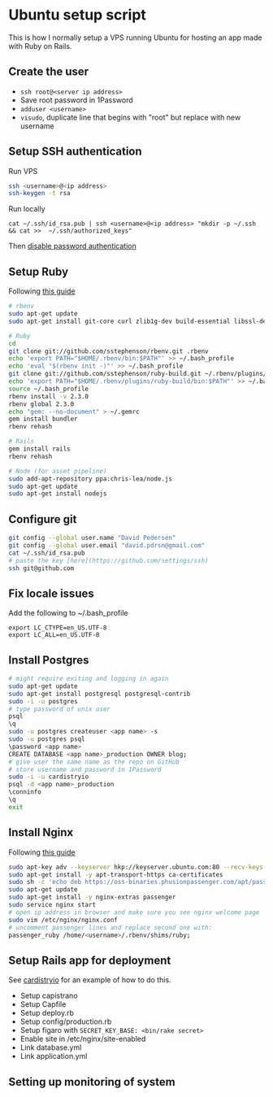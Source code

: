 Ubuntu setup script
===================

This is how I normally setup a VPS running Ubuntu for hosting an app made with Ruby on Rails.

## Create the user

- `ssh root@<server ip address>`
- Save root password in 1Password
- `adduser <username>`
- `visudo`, duplicate line that begins with "root" but replace with new username

## Setup SSH authentication

Run VPS

```bash
ssh <username>@<ip address>
ssh-keygen -t rsa
```

Run locally

```
cat ~/.ssh/id_rsa.pub | ssh <username>@<ip address> "mkdir -p ~/.ssh && cat >>  ~/.ssh/authorized_keys"
```

Then [disable password authentication](http://askubuntu.com/questions/435615/disable-password-authentication-in-ssh)

## Setup Ruby

Following [this guide](https://www.digitalocean.com/community/tutorials/how-to-install-ruby-on-rails-with-rbenv-on-ubuntu-14-04)

```bash
# rbenv
sudo apt-get update
sudo apt-get install git-core curl zlib1g-dev build-essential libssl-dev libreadline-dev libyaml-dev libsqlite3-dev sqlite3 libxml2-dev libxslt1-dev libcurl4-openssl-dev python-software-properties libffi-dev

# Ruby
cd
git clone git://github.com/sstephenson/rbenv.git .rbenv
echo 'export PATH="$HOME/.rbenv/bin:$PATH"' >> ~/.bash_profile
echo 'eval "$(rbenv init -)"' >> ~/.bash_profile
git clone git://github.com/sstephenson/ruby-build.git ~/.rbenv/plugins/ruby-build
echo 'export PATH="$HOME/.rbenv/plugins/ruby-build/bin:$PATH"' >> ~/.bash_profile
source ~/.bash_profile
rbenv install -v 2.3.0
rbenv global 2.3.0
echo "gem: --no-document" > ~/.gemrc
gem install bundler
rbenv rehash

# Rails
gem install rails
rbenv rehash

# Node (for asset pipeline)
sudo add-apt-repository ppa:chris-lea/node.js
sudo apt-get update
sudo apt-get install nodejs
```

## Configure git

```bash
git config --global user.name "David Pedersen"
git config --global user.email "david.pdrsn@gmail.com"
cat ~/.ssh/id_rsa.pub
# paste the key [here](https://github.com/settings/ssh)
ssh git@github.com
```

## Fix locale issues

Add the following to ~/.bash_profile

```
export LC_CTYPE=en_US.UTF-8
export LC_ALL=en_US.UTF-8
```

## Install Postgres

```bash
# might require exiting and logging in again
sudo apt-get update
sudo apt-get install postgresql postgresql-contrib
sudo -i -u postgres
# type password of unix user
psql
\q
sudo -u postgres createuser <app name> -s
sudo -u postgres psql
\password <app name>
CREATE DATABASE <app name>_production OWNER blog;
# give user the same name as the repo on GitHub
# store username and password in 1Password
sudo -i -u cardistryio
psql -d <app name>_production
\conninfo
\q
exit
```

## Install Nginx

Following [this guide](https://gorails.com/deploy/ubuntu/14.04)

```bash
sudo apt-key adv --keyserver hkp://keyserver.ubuntu.com:80 --recv-keys 561F9B9CAC40B2F7
sudo apt-get install -y apt-transport-https ca-certificates
sudo sh -c 'echo deb https://oss-binaries.phusionpassenger.com/apt/passenger trusty main > /etc/apt/sources.list.d/passenger.list'
sudo apt-get update
sudo apt-get install -y nginx-extras passenger
sudo service nginx start
# open ip address in browser and make sure you see nginx welcome page
sudo vim /etc/nginx/nginx.conf
# uncomment passenger lines and replace second one with:
passenger_ruby /home/<username>/.rbenv/shims/ruby;
```

## Setup Rails app for deployment

See [cardistryio](https://github.com/davidpdrsn/CardistryIO) for an example of how to do this.

- Setup capistrano
- Setup Capfile
- Setup deploy.rb
- Setup config/production.rb
- Setup figaro with `SECRET_KEY_BASE: <bin/rake secret>`
- Enable site in /etc/nginx/site-enabled
- Link database.yml
- Link application.yml

## Setting up monitoring of system
